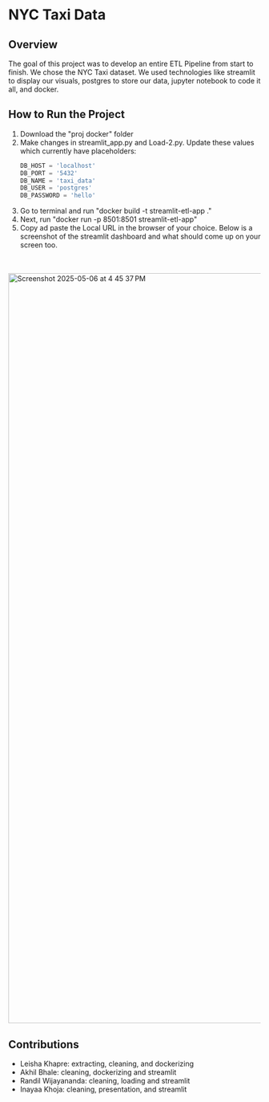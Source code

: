 # NYC Taxi Data

## Overview
The goal of this project was to develop an entire ETL Pipeline from start to finish. We chose the NYC Taxi dataset. 
We used technologies like streamlit to display our visuals, postgres to store our data, jupyter notebook to code it all, and docker. 
<br>

## How to Run the Project

1. Download the "proj docker" folder
2. Make changes in streamlit_app.py and Load-2.py. Update these values which currently have placeholders:
   ```python
   DB_HOST = 'localhost'
   DB_PORT = '5432'
   DB_NAME = 'taxi_data'
   DB_USER = 'postgres'
   DB_PASSWORD = 'hello'
3. Go to terminal and run "docker build -t streamlit-etl-app ."
4. Next, run "docker run -p 8501:8501 streamlit-etl-app"
5. Copy ad paste the Local URL in the browser of your choice. Below is a screenshot of the streamlit dashboard and what should come up on your screen too.

<br>
<br>

<img width="1494" alt="Screenshot 2025-05-06 at 4 45 37 PM" src="https://github.com/user-attachments/assets/dce77810-0f7a-4063-b029-324d49bd7fc1" />
<br>

## Contributions
- Leisha Khapre: extracting, cleaning, and dockerizing
- Akhil Bhale: cleaning, dockerizing and streamlit
- Randil Wijayananda: cleaning, loading and streamlit
- Inayaa Khoja: cleaning, presentation, and streamlit

